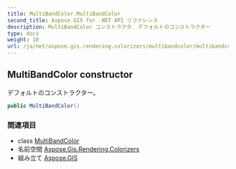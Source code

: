 ```yaml
---
title: MultiBandColor.MultiBandColor
second_title: Aspose.GIS for .NET API リファレンス
description: MultiBandColor コンストラクタ. デフォルトのコンストラクター
type: docs
weight: 10
url: /ja/net/aspose.gis.rendering.colorizers/multibandcolor/multibandcolor/
---
```

## MultiBandColor constructor

デフォルトのコンストラクター。

```csharp
public MultiBandColor()
```

### 関連項目

* class [MultiBandColor](../)
* 名前空間 [Aspose.Gis.Rendering.Colorizers](../../multibandcolor/)
* 組み立て [Aspose.GIS](../../../)


